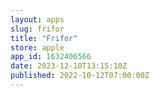 ```yaml
---
layout: apps
slug: frifor
title: "Frifor"
store: apple
app_id: 1632406566
date: 2023-12-10T13:15:10Z
published: 2022-10-12T07:00:00Z
---
```

